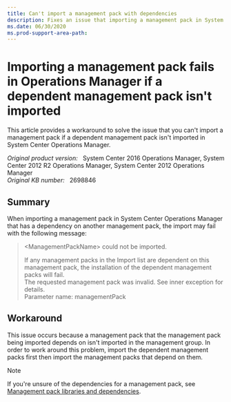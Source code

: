 ```yaml
---
title: Can't import a management pack with dependencies
description: Fixes an issue that importing a management pack in System Center Operations Manager fails when a dependent management pack isn't imported.
ms.date: 06/30/2020
ms.prod-support-area-path: 
---
```

# Importing a management pack fails in Operations Manager if a dependent management pack isn't imported

This article provides a workaround to solve the issue that you can't import a management pack if a dependent management pack isn't imported in System Center Operations Manager.

_Original product version:_ &nbsp; System Center 2016 Operations Manager, System Center 2012 R2 Operations Manager, System Center 2012 Operations Manager  
_Original KB number:_ &nbsp; 2698846

## Summary

When importing a management pack in System Center Operations Manager that has a dependency on another management pack, the import may fail with the following message:

> \<ManagementPackName> could not be imported.
>
> If any management packs in the Import list are dependent on this management pack, the installation of the dependent management packs will fail.  
> The requested management pack was invalid. See inner exception for details.  
> Parameter name: managementPack

## Workaround

This issue occurs because a management pack that the management pack being imported depends on isn't imported in the management group. In order to work around this problem, import the dependent management packs first then import the management packs that depend on them.

> [!NOTE]
> If you're unsure of the dependencies for a management pack, see [Management pack libraries and dependencies](/system-center/scom/manage-overview-management-pack#management-pack-libraries-and-dependencies).
